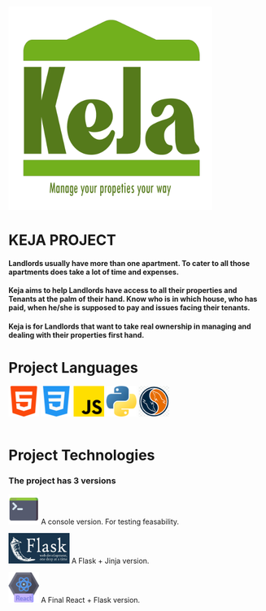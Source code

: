 <img width="400" height="400" alt="keja logo" src="./assets/KejaV2.png">

# KEJA PROJECT

#### Landlords usually have more than one apartment. To cater to all those apartments does take a lot of time and expenses. 

#### Keja aims to help Landlords have access to all their properties and Tenants at the palm of their hand. Know who is in which house, who has paid, when he/she is supposed to pay and issues facing their tenants. 

#### Keja is for Landlords that want to take real ownership in managing and dealing with their properties first hand.

# Project Languages
<img width="60" height="60" src="./assets/html_logo.png"> <img width="60" height="60" src="./assets/css_logo.png"> <img width="60" height="60" src="./assets/js_logo.png"> 
<img width="60" height="60" src="./assets/python_logo.png"> <img width="60" height="60" src="./assets/mysql_logo.png">
<br>
<br>

# Project Technologies
### The project has 3 versions

<img width="60" height="60" src="./assets/cmd_logo.png">   A console version. For testing feasability.

<img width="120" height="60" src="./assets/flask_logo.jpg">   A Flask + Jinja version.

<img width="60" height="60" src="./assets/react_logo.png">   A Final React + Flask version.
<br>
<br>

#


